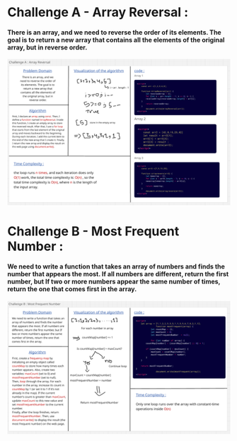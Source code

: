 # Challenge A - Array Reversal :

#### There is an array, and we need to reverse the order of its elements. The goal is to return a new array that contains all the elements of the original array, but in reverse order. 

![challengeA](Challenge%20A-Array%20Reversal.png)

# Challenge B - Most Frequent Number :

#### We need to write a function that takes an array of numbers and finds the number that appears the most. If all numbers are different, return the first number, but If two or more numbers appear the same number of times, return the one that comes first in the array. 

![challengeB](Challenge%20B-Most%20Frequent%20Number.png)



